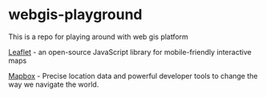 # webgis-playground

This is a repo for playing around with web gis platform

[Leaflet](https://leafletjs.com) - an open-source JavaScript library for mobile-friendly interactive maps

[Mapbox](https://mapbox.com) - Precise location data and powerful developer tools to change the way we navigate the world.
